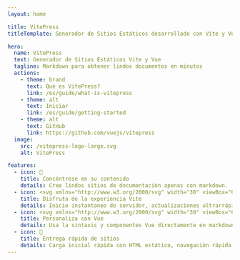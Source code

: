 ```yaml
---
layout: home

title: VitePress
titleTemplate: Generador de Sitios Estáticos desarrollado con Vite y Vue

hero:
  name: VitePress
  text: Generador de Sitios Estáticos Vite y Vue
  tagline: Markdown para obtener lindos documentos en minutos
  actions:
    - theme: brand
      text: Qué es VitePress?
      link: /es/guide/what-is-vitepress
    - theme: alt
      text: Iniciar
      link: /es/guide/getting-started
    - theme: alt
      text: GitHub
      link: https://github.com/vuejs/vitepress
  image:
    src: /vitepress-logo-large.svg
    alt: VitePress

features:
  - icon: 📝
    title: Concéntrese en su contenido
    details: Cree lindos sitios de documentación apenas con markdown.
  - icon: <svg xmlns="http://www.w3.org/2000/svg" width="30" viewBox="0 0 256 256.32"><defs><linearGradient id="a" x1="-.828%" x2="57.636%" y1="7.652%" y2="78.411%"><stop offset="0%" stop-color="#41D1FF"/><stop offset="100%" stop-color="#BD34FE"/></linearGradient><linearGradient id="b" x1="43.376%" x2="50.316%" y1="2.242%" y2="89.03%"><stop offset="0%" stop-color="#FFEA83"/><stop offset="8.333%" stop-color="#FFDD35"/><stop offset="100%" stop-color="#FFA800"/></linearGradient></defs><path fill="url(#a)" d="M255.153 37.938 134.897 252.976c-2.483 4.44-8.862 4.466-11.382.048L.875 37.958c-2.746-4.814 1.371-10.646 6.827-9.67l120.385 21.517a6.537 6.537 0 0 0 2.322-.004l117.867-21.483c5.438-.991 9.574 4.796 6.877 9.62Z"/><path fill="url(#b)" d="M185.432.063 96.44 17.501a3.268 3.268 0 0 0-2.634 3.014l-5.474 92.456a3.268 3.268 0 0 0 3.997 3.378l24.777-5.718c2.318-.535 4.413 1.507 3.936 3.838l-7.361 36.047c-.495 2.426 1.782 4.5 4.151 3.78l15.304-4.649c2.372-.72 4.652 1.36 4.15 3.788l-11.698 56.621c-.732 3.542 3.979 5.473 5.943 2.437l1.313-2.028 72.516-144.72c1.215-2.423-.88-5.186-3.54-4.672l-25.505 4.922c-2.396.462-4.435-1.77-3.759-4.114l16.646-57.705c.677-2.35-1.37-4.583-3.769-4.113Z"/></svg>
    title: Disfruta de la experiencia Vite
    details: Inicio instantaneo de servidor, actualizaciones ultrarrápidas, y plugins del ecosistema Vite.
  - icon: <svg xmlns="http://www.w3.org/2000/svg" width="30" viewBox="0 0 256 220.8"><path fill="#41B883" d="M204.8 0H256L128 220.8 0 0h97.92L128 51.2 157.44 0h47.36Z"/><path fill="#41B883" d="m0 0 128 220.8L256 0h-51.2L128 132.48 50.56 0H0Z"/><path fill="#35495E" d="M50.56 0 128 133.12 204.8 0h-47.36L128 51.2 97.92 0H50.56Z"/></svg>
    title: Personaliza con Vue
    details: Usa la sintaxis y componentes Vue directamente en markdown, o construye temas personalizados con Vue.
  - icon: 🚀
    title: Entrega rápida de sitios
    details: Carga inicial rápida con HTML estático, navegación rápida con enrutamiento del lado del cliente.
---
```

